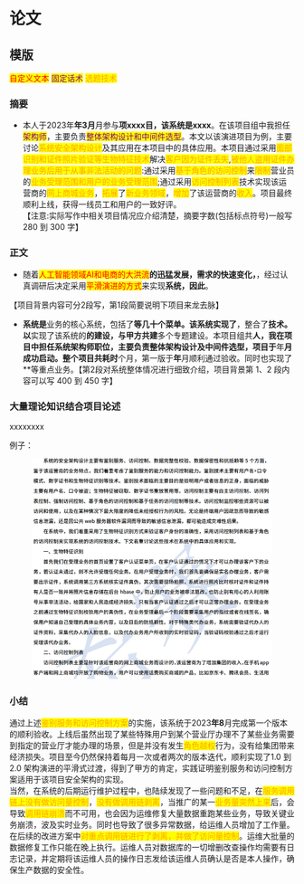 # 论文

## 模版

<mark style="color:red;">自定义文本</mark> <mark style="color:purple;">固定话术</mark> <mark style="color:orange;">选题技术</mark>

### 摘要

* 本人于2023年**年3月**月参与**项xxxx目，该系统是xxxx**。在该项目组中我担任<mark style="color:purple;">架构师</mark>，主要负责<mark style="color:purple;">整体架构设计和中间件选型</mark>。本文以该演进项目为例，主要讨论<mark style="color:orange;">系统安全架构设计</mark>及其应用在本项目中的具体应用。本项目通过采用<mark style="color:orange;">面部识别和证件照片验证等生物特征技术</mark>解决<mark style="color:orange;">客户因为证件丢失</mark>,<mark style="color:orange;">被他人盗用证件办理业务后用于从事非法活动的问题</mark>:通过采用<mark style="color:orange;">基于角色的访问控制</mark>来<mark style="color:orange;">限制</mark>营业员的<mark style="color:orange;">业务受理范围和用户的业务受理范围</mark>;通过采用<mark style="color:orange;">访问控制列表</mark>技术实现该运营商的<mark style="color:orange;">网上商城业务</mark>，<mark style="color:orange;">拓展</mark>了<mark style="color:orange;">新业务领域</mark>，<mark style="color:orange;">增加</mark>了该运营商的<mark style="color:orange;">收入</mark>。项目最终顺利上线，获得一线员工和用户的一致好评。\
  【注意:实际写作中相关项目情况应介绍清楚，摘要字数(包括标点符号)一般写 280 到 300 字】

### 正文

* 随着<mark style="color:red;">人工智能领域AI和电商的大洪流</mark>**的迅猛发展，需求的快速变化，**，经过认真调研后决定采用<mark style="color:red;">平滑演进的方式</mark>来实现**系统，因此**。

【项目背景内容可分2段写，第1段简要说明下项目来龙去脉】

* **系统是**业务的核心系统，包括了**等几十个菜单。该系统实现了**，整合了**技术。以**实现了该系统的**的建设，与甲方共建**多个专题建设。本项目组共**人，我在项目中担任系统架构师职位，主要负责整体架构设计及中间件选型，项目于**年**月成功启动。整个项目共耗时**个月，第一版于**年**月顺利通过验收。同时也实现了\*\*等重点业务。【第2段对系统整体情况进行细致介绍，项目背景第 1、2 段内容可以写 400 到 450 字】

### 大量理论知识结合项目论述

xxxxxxxx

例子：

<figure><img src=".gitbook/assets/image (1) (1) (1).png" alt=""><figcaption></figcaption></figure>

### 小结

通过上述<mark style="color:orange;">鉴别服务和访问控制方案</mark>的实施，该系统于2023**年8**月完成第一个版本的顺利验收。上线后虽然出现了某些特殊用户到某个营业厅办理不了某些业务需要到指定的营业厅才能办理的场景，但是并没有发生<mark style="color:orange;">角色越权</mark>行为，没有给集团带来经济损失。项目至今仍然保持着每月一次或者两次的版本迭代，顺利实现了1.0 到 2.0 架构演进的平滑式过渡，得到了甲方的肯定，实践证明鉴别服务和访问控制方案适用于该项目安全架构的实现。\
当然，在系统的后期运行维护过程中，也陆续发现了一些问题和不足，在<mark style="color:orange;">服务调用链上没有做访问量控制</mark>，<mark style="color:orange;">没有做调用链剥离</mark>，当推广的某一<mark style="color:orange;">业务量突然上来</mark>后，会导致<mark style="color:orange;">调用链崩溃</mark>而不可用，也会因为运维修复大量数据重跑某些业务，导致关键业务崩溃，波及实时业务。同时也导致了很多异常数据，给运维人员增加了工作量。在后续的改进方案中<mark style="color:orange;">对重点调用链进行了剥离，并做了访问量控制</mark>。运维大批量的数据修复工作只能在晚上执行。运维人员对数据库的一切增删改查操作均需要有日志记录，并定期将该运维人员的操作日志发给该运维人员确认是否是本人操作，确保生产数据的安全性。
